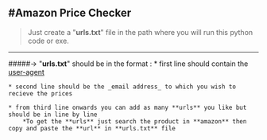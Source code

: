 #Amazon Price Checker
---
> Just create a "**urls.txt**" file in the path where you will run this python code or exe.
---
#####-> "**urls.txt**" should be in the format :
	* first line should contain the [user-agent](https://www.whatismybrowser.com/detect/what-is-my-user-agent)    	

	* second line should be the _email address_ to which you wish to recieve the prices

	* from third line onwards you can add as many **urls** you like but should be in line by line 
		*To get the **urls** just search the product in **amazon** then copy and paste the **url** in **urls.txt** file